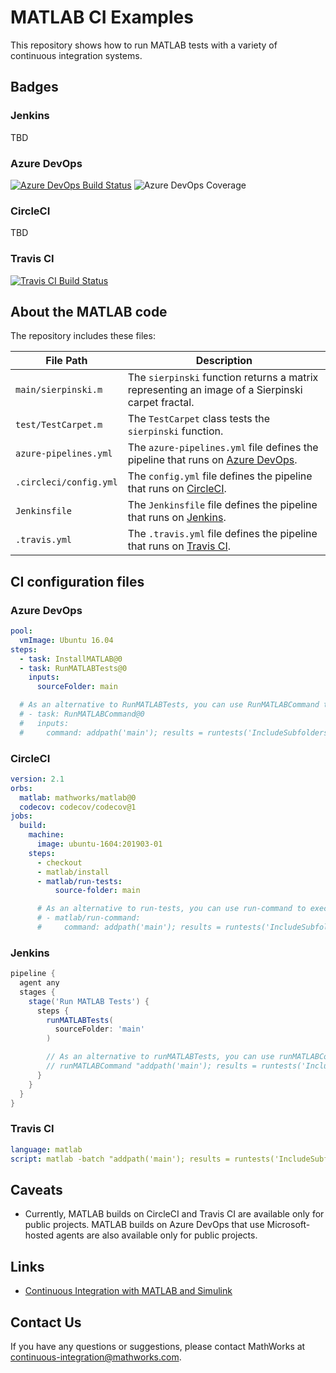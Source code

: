 

# MATLAB CI Examples

This repository shows how to run MATLAB tests with a variety of continuous integration systems. 

## Badges

### Jenkins
TBD

### Azure DevOps
[![Azure DevOps Build Status](https://dev.azure.com/sifounak/MATLAB_Test/_apis/build/status/sifounak.Test_Repo?branchName=main)](https://dev.azure.com/sifounak/MATLAB_Test/_build/latest?definitionId=1&branchName=main)
![Azure DevOps Coverage](https://img.shields.io/azure-devops/coverage/sifounak/MATLAB_Test/1/main)

### CircleCI
TBD

### Travis CI
[![Travis CI Build Status](https://travis-ci.com/sifounak/Test_Repo.svg?branch=main)](https://travis-ci.com/sifounak/Test_Repo)


## About the MATLAB code
The repository includes these files:

| **File Path**            | **Description**                                                                                                                                                                    |
|--------------------------|------------------------------------------------------------------------------------------------------------------------------------------------------------------------------------|
| `main/sierpinski.m`      | The `sierpinski` function returns a matrix representing an image of a Sierpinski carpet fractal.                                                                                   |
| `test/TestCarpet.m`      | The `TestCarpet` class tests the `sierpinski` function.                                                                                                                            |
| `azure-pipelines.yml`    | The `azure-pipelines.yml` file defines the pipeline that runs on [Azure DevOps](https://marketplace.visualstudio.com/items?itemName=MathWorks.matlab-azure-devops-extension).      |
| `.circleci/config.yml`   | The `config.yml` file defines the pipeline that runs on [CircleCI](https://circleci.com/orbs/registry/orb/mathworks/matlab).                                                       |
| `Jenkinsfile`            | The `Jenkinsfile` file defines the pipeline that runs on [Jenkins](https://plugins.jenkins.io/matlab/).                                                                            |
| `.travis.yml`            | The `.travis.yml` file defines the pipeline that runs on [Travis CI](https://docs.travis-ci.com/user/languages/matlab/).                                                           |

## CI configuration files

### Azure DevOps
```yml
pool:
  vmImage: Ubuntu 16.04
steps:
  - task: InstallMATLAB@0
  - task: RunMATLABTests@0
    inputs:
      sourceFolder: main

  # As an alternative to RunMATLABTests, you can use RunMATLABCommand to execute a MATLAB script, function, or statement.
  # - task: RunMATLABCommand@0
  #   inputs:
  #     command: addpath('main'); results = runtests('IncludeSubfolders', true); assertSuccess(results);
```

### CircleCI
```yml
version: 2.1
orbs:
  matlab: mathworks/matlab@0
  codecov: codecov/codecov@1
jobs:
  build:
    machine:
      image: ubuntu-1604:201903-01
    steps:
      - checkout
      - matlab/install
      - matlab/run-tests:
          source-folder: main

      # As an alternative to run-tests, you can use run-command to execute a MATLAB script, function, or statement.
      # - matlab/run-command:
      #     command: addpath('main'); results = runtests('IncludeSubfolders', true); assertSuccess(results);
```

### Jenkins
```groovy
pipeline {
  agent any
  stages {
    stage('Run MATLAB Tests') {
      steps {
        runMATLABTests(
          sourceFolder: 'main'
        )

        // As an alternative to runMATLABTests, you can use runMATLABCommand to execute a MATLAB script, function, or statement.
        // runMATLABCommand "addpath('main'); results = runtests('IncludeSubfolders', true); assertSuccess(results);"
      }
    }
  }
}
```

### Travis CI
```yml
language: matlab
script: matlab -batch "addpath('main'); results = runtests('IncludeSubfolders', true); assertSuccess(results);"
```

## Caveats
* Currently, MATLAB builds on CircleCI and Travis CI are available only for public projects. MATLAB builds on Azure DevOps that use Microsoft-hosted agents are also available only for public projects.

## Links
- [Continuous Integration with MATLAB and Simulink](https://www.mathworks.com/solutions/continuous-integration.html)

## Contact Us
If you have any questions or suggestions, please contact MathWorks at [continuous-integration@mathworks.com](mailto:continuous-integration@mathworks.com).
